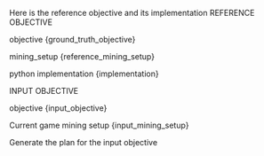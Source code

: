 Here is the reference objective and its implementation
REFERENCE OBJECTIVE

objective
{ground_truth_objective}

mining_setup
{reference_mining_setup}

python implementation
{implementation}

INPUT OBJECTIVE

objective
{input_objective}

Current game mining setup
{input_mining_setup}

Generate the plan for the input objective